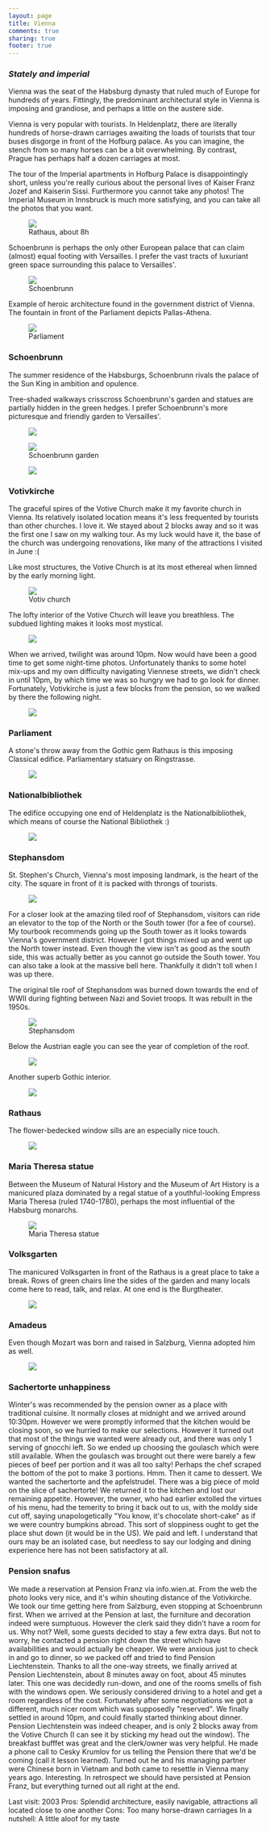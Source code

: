 ```yaml
---
layout: page
title: Vienna
comments: true
sharing: true
footer: true
---
```

<h3><em>Stately and imperial</em></h3>

Vienna was the seat of the Habsburg dynasty that ruled much of Europe for hundreds of years. Fittingly, the predominant architectural style in Vienna is imposing and grandiose, and perhaps a little on the austere side. 

Vienna is very popular with tourists. In Heldenplatz, there are literally hundreds of horse-drawn carriages awaiting the loads of tourists that tour buses disgorge in front of the Hofburg palace. As you can imagine, the stench from so many horses can be a bit overwhelming. By contrast, Prague has perhaps half a dozen carriages at most. 

The tour of the Imperial apartments in Hofburg Palace is disappointingly short, unless you're really curious about the personal lives of Kaiser Franz Jozef and Kaiserin Sissi. Furthermore you cannot take any photos! The Imperial Museum in Innsbruck is much more satisfying, and you can take all the photos that you want.

<figure>
  <img src="https://dl.dropboxusercontent.com/u/52804626/vienna/ViennaRathausFacadeWhole2.jpg" />
  <figcaption>Rathaus, about 8h</figcaption>
</figure>

Schoenbrunn is perhaps the only other European palace that can claim (almost) equal footing with Versailles. I prefer the vast tracts of luxuriant green space surrounding this palace to Versailles'.

<figure>
  <img src="https://dl.dropboxusercontent.com/u/52804626/vienna/ViennaSchoenbrunnFountain.jpg" />
  <figcaption>Schoenbrunn</figcaption>
</figure>

Example of heroic architecture found in the government district of Vienna.  The fountain in front of the Parliament depicts Pallas-Athena.

<figure>
  <img src="https://dl.dropboxusercontent.com/u/52804626/vienna/ViennaParliamentFountain.jpg" />
  <figcaption>Parliament</figcaption>
</figure>

<h3>Schoenbrunn</h3>

The summer residence of the Habsburgs, Schoenbrunn rivals the palace of the Sun King in ambition and opulence.

Tree-shaded walkways crisscross Schoenbrunn's garden and statues are partially hidden in the green hedges. I prefer Schoenbrunn's more picturesque and friendly garden to Versailles'.

<figure>
  <img src="https://dl.dropboxusercontent.com/u/52804626/vienna/img_3045.jpg" />
  <figcaption></figcaption>
</figure>

<figure>
  <img src="https://dl.dropboxusercontent.com/u/52804626/vienna/ViennaSchoenbrunnGarden.jpg" />
  <figcaption>Schoenbrunn garden</figcaption>
</figure>

<figure>
  <img src="https://dl.dropboxusercontent.com/u/52804626/vienna/img_3055.jpg" />
  <figcaption></figcaption>
</figure>

<h3>Votivkirche</h3>

The graceful spires of the Votive Church make it my favorite church in Vienna. Its relatively isolated location means it's less frequented by tourists than other churches. I love it. We stayed about 2 blocks away and so it was the first one I saw on my walking tour. As my luck would have it, the base of the church was undergoing renovations, like many of the attractions I visited in June :(

Like most structures, the Votive Church is at its most ethereal when limned by the early morning light.

<figure>
  <img src="https://dl.dropboxusercontent.com/u/52804626/vienna/ViennaVovivkircheMorning.jpg" />
  <figcaption>Votiv church</figcaption>
</figure>

The lofty interior of the Votive Church will leave you breathless. The subdued lighting makes it looks most mystical.

<figure>
  <img src="https://dl.dropboxusercontent.com/u/52804626/vienna/img_3149.jpg" />
  <figcaption></figcaption>
</figure>

When we arrived, twilight was around 10pm. Now would have been a good time to get some night-time photos. Unfortunately thanks to some hotel mix-ups and my own difficulty navigating Viennese streets, we didn't check in until 10pm, by which time we was so hungry we had to go look for dinner. Fortunately, Votivkirche is just a few blocks from the pension, so we walked by there the following night.

<figure>
  <img src="https://dl.dropboxusercontent.com/u/52804626/vienna/img_3058.jpg" />
  <figcaption></figcaption>
</figure>

<h3>Parliament</h3>

A stone's throw away from the Gothic gem Rathaus is this imposing Classical edifice. Parliamentary statuary on Ringstrasse.

<figure>
  <img src="https://dl.dropboxusercontent.com/u/52804626/vienna/img_3116.jpg" />
  <figcaption></figcaption>
</figure>

<h3>Nationalbibliothek</h3>

The edifice occupying one end of Heldenplatz is the Nationalbibliothek, which means of course the National Bibliothek :)

<figure>
  <img src="https://dl.dropboxusercontent.com/u/52804626/vienna/img_3198.jpg" />
  <figcaption></figcaption>
</figure>

<h3>Stephansdom</h3>

St. Stephen's Church, Vienna's most imposing landmark, is the heart of the city. The square in front of it is packed with throngs of tourists.

<figure>
  <img src="https://dl.dropboxusercontent.com/u/52804626/vienna/img_3215.jpg" />
  <figcaption></figcaption>
</figure>

For a closer look at the amazing tiled roof of Stephansdom, visitors can ride an elevator to the top of the North or the South tower (for a fee of course). My tourbook recommends going up the South tower as it looks towards Vienna's government district. However I got things mixed up and went up the North tower instead. Even though the view isn't as good as the south side, this was actually better as you cannot go outside the South tower. You can also take a look at the massive bell here. Thankfully it didn't toll when I was up there.

The original tile roof of Stephansdom was burned down towards the end of WWII during fighting between Nazi and Soviet troops. It was rebuilt in the 1950s.

<figure>
  <img src="https://dl.dropboxusercontent.com/u/52804626/vienna/ViennaStephansdomRoof.jpg" />
  <figcaption>Stephansdom</figcaption>
</figure>

Below the Austrian eagle you can see the year of completion of the roof.

<figure>
  <img src="https://dl.dropboxusercontent.com/u/52804626/vienna/img_3250.jpg" />
  <figcaption></figcaption>
</figure>

Another superb Gothic interior.

<figure>
  <img src="https://dl.dropboxusercontent.com/u/52804626/vienna/img_3228.jpg" />
  <figcaption></figcaption>
</figure>

<h3>Rathaus </h3>

The flower-bedecked window sills are an especially nice touch.

<figure>
  <img src="https://dl.dropboxusercontent.com/u/52804626/vienna/img_3191.jpg" />
  <figcaption></figcaption>
</figure>

<h3>Maria Theresa statue</h3>

Between the Museum of Natural History and the Museum of Art History is a manicured plaza dominated by a regal statue of a youthful-looking Empress Maria Theresa (ruled 1740-1780), perhaps the most influential of the Habsburg monarchs.

<figure>
  <img src="https://dl.dropboxusercontent.com/u/52804626/vienna/ViennaMariaTheresaStatue.jpg" />
  <figcaption>Maria Theresa statue</figcaption>
</figure>

<h3>Volksgarten</h3>

The manicured Volksgarten in front of the Rathaus is a great place to take a break. Rows of green chairs line the sides of the garden and many locals come here to read, talk, and relax. At one end is the Burgtheater.

<figure>
  <img src="https://dl.dropboxusercontent.com/u/52804626/vienna/img_3193.jpg" />
  <figcaption></figcaption>
</figure>

<h3>Amadeus</h3>

Even though Mozart was born and raised in Salzburg, Vienna adopted him as well.

<figure>
  <img src="https://dl.dropboxusercontent.com/u/52804626/vienna/img_3258.jpg" />
  <figcaption></figcaption>
</figure>

<h3>Sachertorte unhappiness</h3>

Winter's was recommended by the pension owner as a place with traditional cuisine. It normally closes at midnight and we arrived around 10:30pm. However we were promptly informed that the kitchen would be closing soon, so we hurried to make our selections. However it turned out that most of the things we wanted were already out, and there was only 1 serving of gnocchi left. So we ended up choosing the goulasch which were still available. When the goulasch was brought out there were barely a few pieces of beef per portion and it was all too salty! Perhaps the chef scraped the bottom of the pot to make 3 portions. Hmm. Then it came to dessert. We wanted the sachertorte and the apfelstrudel. There was a big piece of mold on the slice of sachertorte! We returned it to the kitchen and lost our remaining appetite. However, the owner, who had earlier extolled the virtues of his menu, had the temerity to bring it back out to us, with the moldy side cut off, saying unapologetically "You know, it's chocolate short-cake" as if we were country bumpkins abroad. This sort of sloppiness ought to get the place shut down (it would be in the US). We paid and left. I understand that ours may be an isolated case, but needless to say our lodging and dining experience here has not been satisfactory at all.

<h3>Pension snafus</h3>

We made a reservation at Pension Franz via info.wien.at. From the web the photo looks very nice, and it's wihin shouting distance of the Votivkirche. We took our time getting here from Salzburg, even stopping at Schoenbrunn first. When we arrived at the Pension at last, the furniture and decoration indeed were sumptuous. However the clerk said they didn't have a room for us. Why not? Well, some guests decided to stay a few extra days. But not to worry, he contacted a pension right down the street which have availabilities and would actually be cheaper. We were anxious just to check in and go to dinner, so we packed off and tried to find Pension Liechtenstein. Thanks to all the one-way streets, we finally arrived at Pension Liechtenstein, about 8 minutes away on foot, about 45 minutes later. This one was decidedly run-down, and one of the rooms smells of fish with the windows open. We seriously considered driving to a hotel and get a room regardless of the cost. Fortunately after some negotiations we got a different, much nicer room which was supposedly "reserved". We finally settled in around 10pm, and could finally started thinking about dinner. Pension Liechtenstein was indeed cheaper, and is only 2 blocks away from the Votive Church (I can see it by sticking my head out the window). The breakfast bufffet was great and the clerk/owner was very helpful. He made a phone call to Cesky Krumlov for us telling the Pension there that we'd be coming (call it lesson learned). Turned out he and his managing partner were Chinese born in Vietnam and both came to resettle in Vienna many years ago. Interesting. In retrospect we should have persisted at Pension Franz, but everything turned out all right at the end.

Last visit: 2003
Pros: Splendid architecture, easily navigable, attractions all located close to one another
Cons: Too many horse-drawn carriages
In a nutshell: A little aloof for my taste